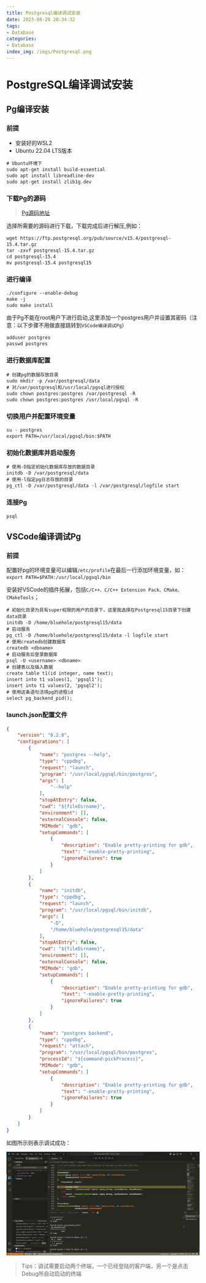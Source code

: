 ```yaml
---
title: Postgresql编译调试安装
date: 2023-08-28 20:34:32
tags:
- Database
categories: 
- Database
index_img: /imgs/Postgresql.png
---
```


# PostgreSQL编译调试安装

## Pg编译安装

### 前提

- 安装好的WSL2
- Ubuntu 22.04 LTS版本

```shell
# Ubuntu环境下
sudo apt-get install build-essential 
sudo apt install libreadline-dev 
sudo apt-get install zlib1g.dev
```

### 下载Pg的源码

>  [Pg源码地址](https://www.postgresql.org/ftp/source/)

选择所需要的源码进行下载，下载完成后进行解压,例如：

```shell
wget https://ftp.postgresql.org/pub/source/v15.4/postgresql-15.4.tar.gz
tar -zxvf postgresql-15.4.tar.gz
cd postgresql-15.4
mv postgresql-15.4 postgresql15
```

### 进行编译

```shell
./configure --enable-debug
make -j
sudo make install
```

由于Pg不能在root用户下进行启动,这里添加一个postgres用户并设置其密码（注意：以下步骤不用做直接跳转到`VSCode编译调试Pg`）

```shell
adduser postgres
passwd postgres
```

### 进行数据库配置

```shell
# 创建pg的数据存放目录
sudo mkdir -p /var/postgresql/data
# 对/var/postgresql和/usr/local/pgsql进行授权
sudo chown postgres:postgres /var/postgresql -R
sudo chown postgres:postgres /usr/local/pgsql -R
```

### 切换用户并配置环境变量

```shell
su - postgres
export PATH=/usr/local/pgsql/bin:$PATH
```

### 初始化数据库并启动服务

```shell
# 使用-D指定初始化数据库存放的数据目录
initdb -D /var/postgresql/data
# 使用-l指定pg日志存放的目录
pg_ctl -D /var/postgresql/data -l /var/postgresql/logfile start
```

### 连接Pg

```shell
psql 
```

## VSCode编译调试Pg

### 前提

配置好pg的环境变量可以编辑`/etc/profile`在最后一行添加环境变量，如：`export PATH=$PATH:/usr/local/pgsql/bin`

安装好VSCode的插件拓展，包括`C/C++、C/C++ Extension Pack、CMake、CMakeTools`；

```shell
# 初始化目录为具有super权限的用户的目录下，这里我选择在Postgresql15目录下创建data目录
initdb -D /home/bluehole/postgresql15/data
# 启动服务
pg_ctl -D /home/bluehole/postgresql15/data -l logfile start
# 使用createdb创建数据库
createdb <dbname>
# 启动服务后登录数据库
psql -U <username> <dbname>
# 创建表以及插入数据
create table t1(id integer, name text);
insert into t1 values(1, 'pgsql1');
insert into t1 values(2, 'pgsql2');
# 使用这条语句活得pg的进程id
select pg_backend_pid();
```

### launch.json配置文件

```json
{
    "version": "0.2.0",
    "configurations": [
        {
            "name": "postgres --help",
            "type": "cppdbg",
            "request": "launch",
            "program": "/usr/local/pgsql/bin/postgres",
            "args": [
                "--help"
            ],
            "stopAtEntry": false,
            "cwd": "${fileDirname}",
            "environment": [],
            "externalConsole": false,
            "MIMode": "gdb",
            "setupCommands": [
                {
                    "description": "Enable pretty-printing for gdb",
                    "text": "-enable-pretty-printing",
                    "ignoreFailures": true
                }
            ]
        },
        {
            "name": "initdb",
            "type": "cppdbg",
            "request": "launch",
            "program": "/usr/local/pgsql/bin/initdb",
            "args": [
                "-D",
                "/home/bluehole/postgresql15/data"
            ],
            "stopAtEntry": false,
            "cwd": "${fileDirname}",
            "environment": [],
            "externalConsole": false,
            "MIMode": "gdb",
            "setupCommands": [
                {
                    "description": "Enable pretty-printing for gdb",
                    "text": "-enable-pretty-printing",
                    "ignoreFailures": true
                }
            ]
        },
        {
            "name": "postgres backend",
            "type": "cppdbg",
            "request": "attach",
            "program": "/usr/local/pgsql/bin/postgres",
            "processId": "${command:pickProcess}",
            "MIMode": "gdb",
            "setupCommands": [
                {
                    "description": "Enable pretty-printing for gdb",
                    "text": "-enable-pretty-printing",
                    "ignoreFailures": true
                }
            ]
        }
    ]
}
```

如图所示则表示调试成功：

![Pg查询调试图](/imgs/Git/Pg查询调试.png)

> Tips：调试需要启动两个终端，一个已经登陆的客户端，另一个是点击Debug所自动启动的终端
